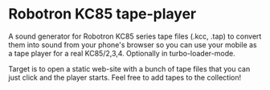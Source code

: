 # Robotron KC85 tape-player
A sound generator for Robotron KC85 series tape files (.kcc, .tap) to convert them into sound from your phone's browser so you can use your mobile as a tape player for a real KC85/2,3,4. Optionally in turbo-loader-mode.

Target is to open a static web-site with a bunch of tape files that you can just click and the player starts. Feel free to add tapes to the collection!
